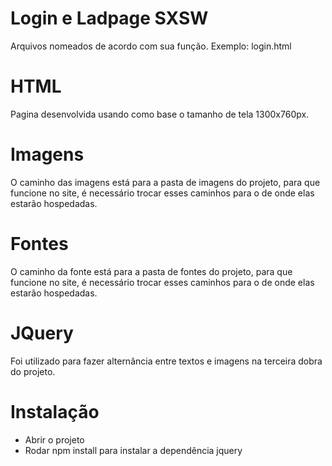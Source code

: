 # Login e Ladpage SXSW

Arquivos nomeados de acordo com sua função.
Exemplo: login.html

# HTML
Pagina desenvolvida usando como base o tamanho de tela 1300x760px.

# Imagens

O caminho das imagens está para a pasta de imagens do projeto, para que funcione no site, é necessário trocar esses caminhos para o de onde elas estarão hospedadas.

# Fontes

O caminho da fonte está para a pasta de fontes do projeto, para que funcione no site, é necessário trocar esses caminhos para o de onde elas estarão hospedadas.

# JQuery

Foi utilizado para fazer alternância entre textos e imagens na terceira dobra do projeto.

# Instalação

- Abrir o projeto
- Rodar npm install para instalar a dependência jquery